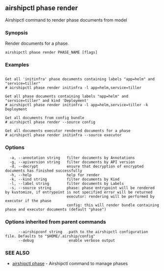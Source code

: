 ## airshipctl phase render

Airshipctl command to render phase documents from model

### Synopsis


Render documents for a phase.


```
airshipctl phase render PHASE_NAME [flags]
```

### Examples

```

Get all 'initinfra' phase documents containing labels "app=helm" and "service=tiller"
# airshipctl phase render initinfra -l app=helm,service=tiller

Get all phase documents containing labels "app=helm" and "service=tiller" and kind 'Deployment'
# airshipctl phase render initinfra -l app=helm,service=tiller -k Deployment

Get all documents from config bundle
# airshipctl phase render --source config

Get all documents executor rendered documents for a phase
# airshipctl phase render initinfra --source executor

```

### Options

```
  -a, --annotation string   filter documents by Annotations
  -g, --apiversion string   filter documents by API version
  -d, --decrypt             ensure that decryption of encrypted documents has finished successfully
  -h, --help                help for render
  -k, --kind string         filter documents by Kind
  -l, --label string        filter documents by Labels
  -s, --source string       phase: phase entrypoint will be rendered by kustomize, if entrypoint is not specified error will be returned
                            executor: rendering will be performed by executor if the phase
                            config: this will render bundle containing phase and executor documents (default "phase")
```

### Options inherited from parent commands

```
      --airshipconf string   path to the airshipctl configuration file. Defaults to "$HOME/.airship/config"
      --debug                enable verbose output
```

### SEE ALSO

* [airshipctl phase](airshipctl_phase.md)	 - Airshipctl command to manage phases

